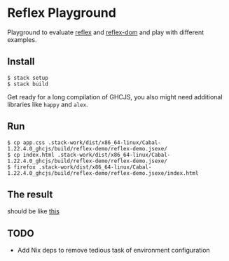 # Reflex Playground

Playground to evaluate [reflex](https://github.com/reflex-frp/reflex) and [reflex-dom](https://github.com/reflex-frp/reflex-dom) and play with different examples.

## Install

```
$ stack setup
$ stack build
```

Get ready for a long compilation of GHCJS, you also might need additional libraries like `happy` and `alex`.

## Run

```
$ cp app.css .stack-work/dist/x86_64-linux/Cabal-1.22.4.0_ghcjs/build/reflex-demo/reflex-demo.jsexe/
$ cp index.html .stack-work/dist/x86_64-linux/Cabal-1.22.4.0_ghcjs/build/reflex-demo/reflex-demo.jsexe/
$ firefox .stack-work/dist/x86_64-linux/Cabal-1.22.4.0_ghcjs/build/reflex-demo/reflex-demo.jsexe/index.html
```

## The result 

should be like [this](https://alogic0.github.io/reflex-playground/)

## TODO

- Add Nix deps to remove tedious task of environment configuration

